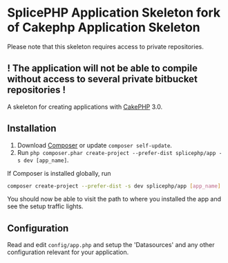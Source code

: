 # SplicePHP Application Skeleton fork of Cakephp Application Skeleton

Please note that this skeleton requires access to private repositories.

## ! The application will not be able to compile without access to several private bitbucket repositories !

A skeleton for creating applications with [CakePHP](http://cakephp.org) 3.0.

## Installation

1. Download [Composer](http://getcomposer.org/doc/00-intro.md) or update `composer self-update`.
2. Run `php composer.phar create-project --prefer-dist splicephp/app -s dev [app_name]`.

If Composer is installed globally, run
```bash
composer create-project --prefer-dist -s dev splicephp/app [app_name]
```

You should now be able to visit the path to where you installed the app and see
the setup traffic lights.

## Configuration

Read and edit `config/app.php` and setup the 'Datasources' and any other
configuration relevant for your application.
